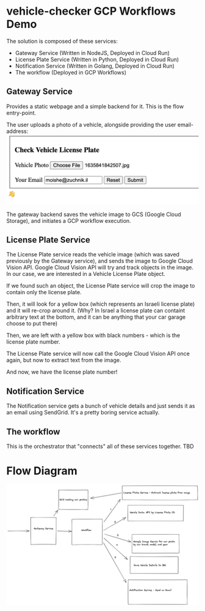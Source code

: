 # vehicle-checker GCP Workflows Demo

The solution is composed of these services:

* Gateway Service (Written in NodeJS, Deployed in Cloud Run)
* License Plate Service (Written in Python, Deployed in Cloud Run)
* Notification Service (Written in Golang, Deployed in Cloud Run)
* The workflow (Deployed in GCP Workflows)

## Gateway Service
Provides a static webpage and a simple backend for it. This is the flow entry-point.

The user uploads a photo of a vehicle, alongside providing the user email-address:
![](docs/form.png)

The gateway backend saves the vehicle image to GCS (Google Cloud Storage), and initiates a GCP workflow execution.

## License Plate Service
The License Plate service reads the vehicle image (which was saved previously by the Gateway service), and sends the image to Google Cloud Vision API. 
Google Cloud Vision API will try and track objects in the image. In our case, we are interested in a Vehicle License Plate object.

If we found such an object, the License Plate service will crop the image to contain only the license plate.

Then, it will look for a yellow box (which represents an Israeli license plate) and it will re-crop around it.
(Why? In Israel a license plate can containt arbitrary text at the bottom, and it can be anything that your car garage choose to put there)

Then, we are left with a yellow box with black numbers - which is the license plate number.

The License Plate service will now call the Google Cloud Vision API once again, but now to extract text from the image.

And now, we have the license plate number!

## Notification Service
The Notification service gets a bunch of vehicle details and just sends it as an email using SendGrid. It's a pretty boring service actually.

## The workflow
This is the orchestrator that "connects" all of these services together. TBD

# Flow Diagram
![Diagram](docs/diagram.png)